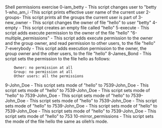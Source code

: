 Shell permissions exercise
0-iam_betty - This script changes user to "betty
1-who_am_i -This script prints effective user name of the current user
2-groups- This script prints all the groups the current user is part of
3-new_owner - This script changes the owner of file "hello" to user "betty"
4-empty - This script creates an empty file called "hello"
5-execute - This script adds execute permission to the owner of the file "hello"
"6-multiple_permissions" - This script adds execute permission to the owner and the group owner, and read permission to other users, to the file "hello"
7-everybody - This script adds execution permission to the owner, the group owner and the other users, to the file "hello"
8-James_Bond - This script sets the permission to the file hello as follows:

		Owner: no permission at all
		Group: no permission at all
		Other users: all the permissions
9-John_Doe - This script sets mode of "hello" to 7539-John_Doe - This script sets mode of "hello" to 7539-John_Doe - This script sets mode of "hello" to 7539-John_Doe - This script sets mode of "hello" to 7539-John_Doe - This script sets mode of "hello" to 7539-John_Doe - This script sets mode of "hello" to 7539-John_Doe - This script sets mode of "hello" to 7539-John_Doe - This script sets mode of "hello" to 7539-John_Doe - This script sets mode of "hello" to 753
10-mirror_permissions - This script sets the mode of the file hello the same as olleh’s mode.
